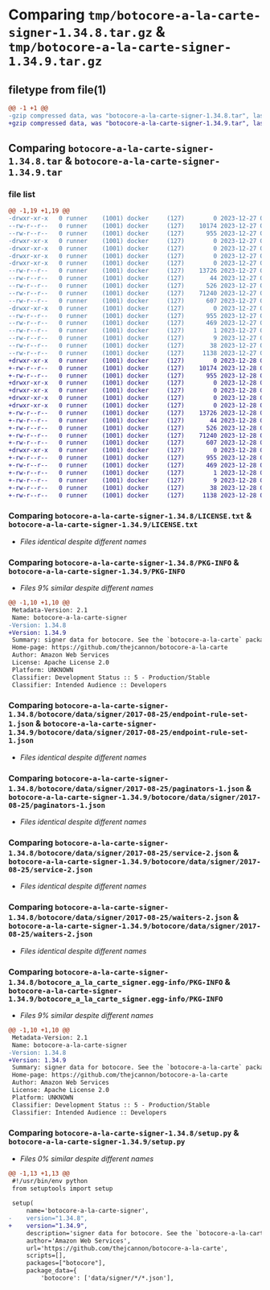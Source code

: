 # Comparing `tmp/botocore-a-la-carte-signer-1.34.8.tar.gz` & `tmp/botocore-a-la-carte-signer-1.34.9.tar.gz`

## filetype from file(1)

```diff
@@ -1 +1 @@
-gzip compressed data, was "botocore-a-la-carte-signer-1.34.8.tar", last modified: Wed Dec 27 01:07:02 2023, max compression
+gzip compressed data, was "botocore-a-la-carte-signer-1.34.9.tar", last modified: Thu Dec 28 01:07:03 2023, max compression
```

## Comparing `botocore-a-la-carte-signer-1.34.8.tar` & `botocore-a-la-carte-signer-1.34.9.tar`

### file list

```diff
@@ -1,19 +1,19 @@
-drwxr-xr-x   0 runner    (1001) docker     (127)        0 2023-12-27 01:07:02.151359 botocore-a-la-carte-signer-1.34.8/
--rw-r--r--   0 runner    (1001) docker     (127)    10174 2023-12-27 01:07:01.000000 botocore-a-la-carte-signer-1.34.8/LICENSE.txt
--rw-r--r--   0 runner    (1001) docker     (127)      955 2023-12-27 01:07:02.151359 botocore-a-la-carte-signer-1.34.8/PKG-INFO
-drwxr-xr-x   0 runner    (1001) docker     (127)        0 2023-12-27 01:07:02.151359 botocore-a-la-carte-signer-1.34.8/botocore/
-drwxr-xr-x   0 runner    (1001) docker     (127)        0 2023-12-27 01:07:02.151359 botocore-a-la-carte-signer-1.34.8/botocore/data/
-drwxr-xr-x   0 runner    (1001) docker     (127)        0 2023-12-27 01:07:02.151359 botocore-a-la-carte-signer-1.34.8/botocore/data/signer/
-drwxr-xr-x   0 runner    (1001) docker     (127)        0 2023-12-27 01:07:02.151359 botocore-a-la-carte-signer-1.34.8/botocore/data/signer/2017-08-25/
--rw-r--r--   0 runner    (1001) docker     (127)    13726 2023-12-27 01:06:29.000000 botocore-a-la-carte-signer-1.34.8/botocore/data/signer/2017-08-25/endpoint-rule-set-1.json
--rw-r--r--   0 runner    (1001) docker     (127)       44 2023-12-27 01:06:29.000000 botocore-a-la-carte-signer-1.34.8/botocore/data/signer/2017-08-25/examples-1.json
--rw-r--r--   0 runner    (1001) docker     (127)      526 2023-12-27 01:06:29.000000 botocore-a-la-carte-signer-1.34.8/botocore/data/signer/2017-08-25/paginators-1.json
--rw-r--r--   0 runner    (1001) docker     (127)    71240 2023-12-27 01:06:29.000000 botocore-a-la-carte-signer-1.34.8/botocore/data/signer/2017-08-25/service-2.json
--rw-r--r--   0 runner    (1001) docker     (127)      607 2023-12-27 01:06:29.000000 botocore-a-la-carte-signer-1.34.8/botocore/data/signer/2017-08-25/waiters-2.json
-drwxr-xr-x   0 runner    (1001) docker     (127)        0 2023-12-27 01:07:02.151359 botocore-a-la-carte-signer-1.34.8/botocore_a_la_carte_signer.egg-info/
--rw-r--r--   0 runner    (1001) docker     (127)      955 2023-12-27 01:07:02.000000 botocore-a-la-carte-signer-1.34.8/botocore_a_la_carte_signer.egg-info/PKG-INFO
--rw-r--r--   0 runner    (1001) docker     (127)      469 2023-12-27 01:07:02.000000 botocore-a-la-carte-signer-1.34.8/botocore_a_la_carte_signer.egg-info/SOURCES.txt
--rw-r--r--   0 runner    (1001) docker     (127)        1 2023-12-27 01:07:02.000000 botocore-a-la-carte-signer-1.34.8/botocore_a_la_carte_signer.egg-info/dependency_links.txt
--rw-r--r--   0 runner    (1001) docker     (127)        9 2023-12-27 01:07:02.000000 botocore-a-la-carte-signer-1.34.8/botocore_a_la_carte_signer.egg-info/top_level.txt
--rw-r--r--   0 runner    (1001) docker     (127)       38 2023-12-27 01:07:02.151359 botocore-a-la-carte-signer-1.34.8/setup.cfg
--rw-r--r--   0 runner    (1001) docker     (127)     1138 2023-12-27 01:07:01.000000 botocore-a-la-carte-signer-1.34.8/setup.py
+drwxr-xr-x   0 runner    (1001) docker     (127)        0 2023-12-28 01:07:03.886453 botocore-a-la-carte-signer-1.34.9/
+-rw-r--r--   0 runner    (1001) docker     (127)    10174 2023-12-28 01:07:03.000000 botocore-a-la-carte-signer-1.34.9/LICENSE.txt
+-rw-r--r--   0 runner    (1001) docker     (127)      955 2023-12-28 01:07:03.886453 botocore-a-la-carte-signer-1.34.9/PKG-INFO
+drwxr-xr-x   0 runner    (1001) docker     (127)        0 2023-12-28 01:07:03.882453 botocore-a-la-carte-signer-1.34.9/botocore/
+drwxr-xr-x   0 runner    (1001) docker     (127)        0 2023-12-28 01:07:03.882453 botocore-a-la-carte-signer-1.34.9/botocore/data/
+drwxr-xr-x   0 runner    (1001) docker     (127)        0 2023-12-28 01:07:03.882453 botocore-a-la-carte-signer-1.34.9/botocore/data/signer/
+drwxr-xr-x   0 runner    (1001) docker     (127)        0 2023-12-28 01:07:03.886453 botocore-a-la-carte-signer-1.34.9/botocore/data/signer/2017-08-25/
+-rw-r--r--   0 runner    (1001) docker     (127)    13726 2023-12-28 01:06:26.000000 botocore-a-la-carte-signer-1.34.9/botocore/data/signer/2017-08-25/endpoint-rule-set-1.json
+-rw-r--r--   0 runner    (1001) docker     (127)       44 2023-12-28 01:06:26.000000 botocore-a-la-carte-signer-1.34.9/botocore/data/signer/2017-08-25/examples-1.json
+-rw-r--r--   0 runner    (1001) docker     (127)      526 2023-12-28 01:06:26.000000 botocore-a-la-carte-signer-1.34.9/botocore/data/signer/2017-08-25/paginators-1.json
+-rw-r--r--   0 runner    (1001) docker     (127)    71240 2023-12-28 01:06:26.000000 botocore-a-la-carte-signer-1.34.9/botocore/data/signer/2017-08-25/service-2.json
+-rw-r--r--   0 runner    (1001) docker     (127)      607 2023-12-28 01:06:26.000000 botocore-a-la-carte-signer-1.34.9/botocore/data/signer/2017-08-25/waiters-2.json
+drwxr-xr-x   0 runner    (1001) docker     (127)        0 2023-12-28 01:07:03.886453 botocore-a-la-carte-signer-1.34.9/botocore_a_la_carte_signer.egg-info/
+-rw-r--r--   0 runner    (1001) docker     (127)      955 2023-12-28 01:07:03.000000 botocore-a-la-carte-signer-1.34.9/botocore_a_la_carte_signer.egg-info/PKG-INFO
+-rw-r--r--   0 runner    (1001) docker     (127)      469 2023-12-28 01:07:03.000000 botocore-a-la-carte-signer-1.34.9/botocore_a_la_carte_signer.egg-info/SOURCES.txt
+-rw-r--r--   0 runner    (1001) docker     (127)        1 2023-12-28 01:07:03.000000 botocore-a-la-carte-signer-1.34.9/botocore_a_la_carte_signer.egg-info/dependency_links.txt
+-rw-r--r--   0 runner    (1001) docker     (127)        9 2023-12-28 01:07:03.000000 botocore-a-la-carte-signer-1.34.9/botocore_a_la_carte_signer.egg-info/top_level.txt
+-rw-r--r--   0 runner    (1001) docker     (127)       38 2023-12-28 01:07:03.886453 botocore-a-la-carte-signer-1.34.9/setup.cfg
+-rw-r--r--   0 runner    (1001) docker     (127)     1138 2023-12-28 01:07:03.000000 botocore-a-la-carte-signer-1.34.9/setup.py
```

### Comparing `botocore-a-la-carte-signer-1.34.8/LICENSE.txt` & `botocore-a-la-carte-signer-1.34.9/LICENSE.txt`

 * *Files identical despite different names*

### Comparing `botocore-a-la-carte-signer-1.34.8/PKG-INFO` & `botocore-a-la-carte-signer-1.34.9/PKG-INFO`

 * *Files 9% similar despite different names*

```diff
@@ -1,10 +1,10 @@
 Metadata-Version: 2.1
 Name: botocore-a-la-carte-signer
-Version: 1.34.8
+Version: 1.34.9
 Summary: signer data for botocore. See the `botocore-a-la-carte` package for more info.
 Home-page: https://github.com/thejcannon/botocore-a-la-carte
 Author: Amazon Web Services
 License: Apache License 2.0
 Platform: UNKNOWN
 Classifier: Development Status :: 5 - Production/Stable
 Classifier: Intended Audience :: Developers
```

### Comparing `botocore-a-la-carte-signer-1.34.8/botocore/data/signer/2017-08-25/endpoint-rule-set-1.json` & `botocore-a-la-carte-signer-1.34.9/botocore/data/signer/2017-08-25/endpoint-rule-set-1.json`

 * *Files identical despite different names*

### Comparing `botocore-a-la-carte-signer-1.34.8/botocore/data/signer/2017-08-25/paginators-1.json` & `botocore-a-la-carte-signer-1.34.9/botocore/data/signer/2017-08-25/paginators-1.json`

 * *Files identical despite different names*

### Comparing `botocore-a-la-carte-signer-1.34.8/botocore/data/signer/2017-08-25/service-2.json` & `botocore-a-la-carte-signer-1.34.9/botocore/data/signer/2017-08-25/service-2.json`

 * *Files identical despite different names*

### Comparing `botocore-a-la-carte-signer-1.34.8/botocore/data/signer/2017-08-25/waiters-2.json` & `botocore-a-la-carte-signer-1.34.9/botocore/data/signer/2017-08-25/waiters-2.json`

 * *Files identical despite different names*

### Comparing `botocore-a-la-carte-signer-1.34.8/botocore_a_la_carte_signer.egg-info/PKG-INFO` & `botocore-a-la-carte-signer-1.34.9/botocore_a_la_carte_signer.egg-info/PKG-INFO`

 * *Files 9% similar despite different names*

```diff
@@ -1,10 +1,10 @@
 Metadata-Version: 2.1
 Name: botocore-a-la-carte-signer
-Version: 1.34.8
+Version: 1.34.9
 Summary: signer data for botocore. See the `botocore-a-la-carte` package for more info.
 Home-page: https://github.com/thejcannon/botocore-a-la-carte
 Author: Amazon Web Services
 License: Apache License 2.0
 Platform: UNKNOWN
 Classifier: Development Status :: 5 - Production/Stable
 Classifier: Intended Audience :: Developers
```

### Comparing `botocore-a-la-carte-signer-1.34.8/setup.py` & `botocore-a-la-carte-signer-1.34.9/setup.py`

 * *Files 0% similar despite different names*

```diff
@@ -1,13 +1,13 @@
 #!/usr/bin/env python
 from setuptools import setup
 
 setup(
     name='botocore-a-la-carte-signer',
-    version="1.34.8",
+    version="1.34.9",
     description='signer data for botocore. See the `botocore-a-la-carte` package for more info.',
     author='Amazon Web Services',
     url='https://github.com/thejcannon/botocore-a-la-carte',
     scripts=[],
     packages=["botocore"],
     package_data={
         'botocore': ['data/signer/*/*.json'],
```

